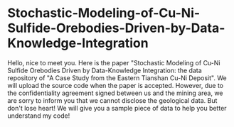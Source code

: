 # Stochastic-Modeling-of-Cu-Ni-Sulfide-Orebodies-Driven-by-Data-Knowledge-Integration
Hello, nice to meet you. Here is the paper "Stochastic Modeling of Cu-Ni Sulfide Orebodies Driven by Data-Knowledge Integration: the data repository of "A Case Study from the Eastern Tianshan Cu-Ni Deposit". We will upload the source code when the paper is accepted. 
However, due to the confidentiality agreement signed between us and the mining area, we are sorry to inform you that we cannot disclose the geological data. But don't lose heart! We will give you a sample piece of data to help you better understand my code!
